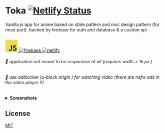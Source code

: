 # Toka [![Netlify Status](https://api.netlify.com/api/v1/badges/35a3de85-7fde-4241-8d0a-6279425d3142/deploy-status)](https://app.netlify.com/sites/toka-js/deploys)

Vanilla js app for anime based on state pattern and mvc design pattern (for most part).
backed by firebase for auth and database & a custom api


<h3 align="left"></h3>
<p align="left">
<a href="https://developer.mozilla.org/en-US/docs/Web/JavaScript" target="_blank"> <img src="https://raw.githubusercontent.com/devicons/devicon/master/icons/javascript/javascript-original.svg" alt="javascript" width="40" height="40"/> </a>
<a href="https://firebase.google.com/" target="_blank"> <img src="https://www.vectorlogo.zone/logos/firebase/firebase-icon.svg" alt="firebase" width="40" height="40"/> </a>
<a href="netlify.com" target="_blank"><img src="https://iconape.com/wp-content/files/dw/349197/svg/netlify-seeklogo.com.svg" alt="netlify" height="40" width="40"></a>
</p>

###### 🔴 application not meant to be responsive at all (requires width > 1k px )
###### 🔴 use adblocker (u-block origin )  for watching video (there are nsfw ads in the video player !!)
#### <details> <summary>Screenshots</summary> <img src="https://user-images.githubusercontent.com/75524300/128637890-afaa83ac-1795-403a-8f5f-d47a57165411.png"><img src="https://user-images.githubusercontent.com/75524300/128637905-e5c94237-145b-4579-8d6a-fba174516e27.png"><img src="https://user-images.githubusercontent.com/75524300/128637906-48767249-f0ba-4054-ba4e-85cceb7c68ec.png"></details>

## License

[MIT](https://choosealicense.com/licenses/mit/)

